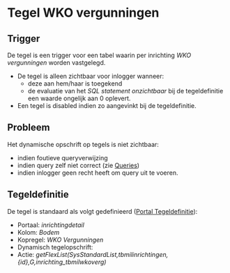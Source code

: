 # Tegel WKO vergunningen

## Trigger

De tegel is een trigger voor een tabel waarin per inrichting *WKO vergunningen* worden vastgelegd.

* De tegel is alleen zichtbaar voor inlogger wanneer:
  * deze aan hem/haar is toegekend
  * de evaluatie van het *SQL statement onzichtbaar* bij de tegeldefinitie een waarde ongelijk aan 0 oplevert.
* Een tegel is disabled indien zo aangevinkt bij de tegeldefinitie.

## Probleem

Het dynamische opschrift op tegels is niet zichtbaar:

* indien foutieve queryverwijzing
* indien query zelf niet correct (zie [Queries](/docs/instellen_inrichten/queries.md))
* indien inlogger geen recht heeft om query uit te voeren.

## Tegeldefinitie

De tegel is standaard als volgt gedefinieerd ([Portal Tegeldefinitie](/docs/instellen_inrichten/portaldefinitie/portal_tegel.md)):

* Portaal: *inrichtingdetail*
* Kolom: *Bodem*
* Kopregel: *WKO Vergunningen*
* Dynamisch tegelopschrift:
* Actie: *getFlexList(SysStandardList,tbmilinrichtingen,{id},G,inrichting_tbmilwkoverg)*
